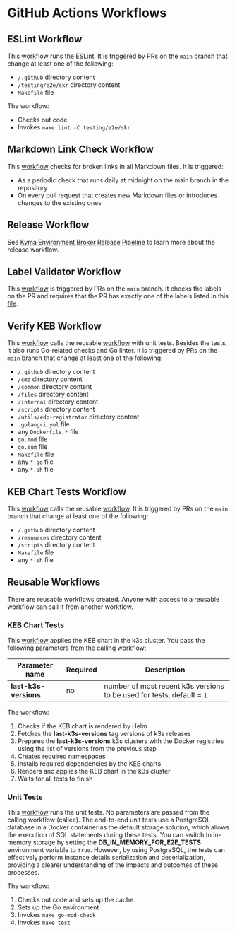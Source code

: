 # GitHub Actions Workflows

## ESLint Workflow

This [workflow](/.github/workflows/run-eslint.yaml) runs the ESLint. It is triggered by PRs on the `main` branch that change at least one of the following:
- `/.github` directory content
- `/testing/e2e/skr` directory content
- `Makefile` file

The workflow:
- Checks out code 
- Invokes `make lint -C testing/e2e/skr`

## Markdown Link Check Workflow

This [workflow](/.github/workflows/markdown-link-check.yaml) checks for broken links in all Markdown files. It is triggered:
- As a periodic check that runs daily at midnight on the main branch in the repository 
- On every pull request that creates new Markdown files or introduces changes to the existing ones

## Release Workflow

See [Kyma Environment Broker Release Pipeline](04-20-release.md) to learn more about the release workflow.

## Label Validator Workflow

This [workflow](/.github/workflows/label-validator.yml) is triggered by PRs on the `main` branch. It checks the labels on the PR and requires that the PR has exactly one of the labels listed in this [file](/.github/release.yml).

## Verify KEB Workflow

This [workflow](/.github/workflows/run-verify.yaml) calls the reusable [workflow](/.github/workflows/run-unit-tests-reusable.yaml) with unit tests.
Besides the tests, it also runs Go-related checks and Go linter. It is triggered by PRs on the `main` branch that change at least one of the following:
- `/.github` directory content
- `/cmd` directory content
- `/common` directory content
- `/files` directory content
- `/internal` directory content
- `/scripts` directory content
- `/utils/edp-registrator` directory content
- `.golangci.yml` file
- any `Dockerfile.*` file
- `go.mod` file
- `go.sum` file
- `Makefile` file
- any `*.go` file
- any `*.sh` file

## KEB Chart Tests Workflow

This [workflow](/.github/workflows/run-keb-chart-tests.yaml) calls the reusable [workflow](/.github/workflows/run-keb-chart-tests-reusable.yaml). It is triggered by PRs on the `main` branch that change at least one of the following:
- `/.github` directory content
- `/resources` directory content
- `/scripts` directory content
- `Makefile` file
- any `*.sh` file 

## Reusable Workflows

There are reusable workflows created. Anyone with access to a reusable workflow can call it from another workflow.

### KEB Chart Tests

This [workflow](/.github/workflows/run-keb-chart-tests-reusable.yaml) applies the KEB chart in the k3s cluster. 
You pass the following parameters from the calling workflow:

| Parameter name  | Required | Description                                                          |
| ------------- | ------------- |----------------------------------------------------------------------|
| **last-k3s-versions**  | no  | number of most recent k3s versions to be used for tests, default = `1` |


The workflow:
1. Checks if the KEB chart is rendered by Helm
1. Fetches the **last-k3s-versions** tag versions of k3s releases 
1. Prepares the **last-k3s-versions** k3s clusters with the Docker registries using the list of versions from the previous step
1. Creates required namespaces
1. Installs required dependencies by the KEB charts
1. Renders and applies the KEB chart in the k3s cluster
1. Waits for all tests to finish

### Unit Tests

This [workflow](/.github/workflows/run-unit-tests-reusable.yaml) runs the unit tests.
No parameters are passed from the calling workflow (callee).
The end-to-end unit tests use a PostgreSQL database in a Docker container as the default storage solution, which allows 
the execution of SQL statements during these tests. You can switch to in-memory storage 
by setting the **DB_IN_MEMORY_FOR_E2E_TESTS** environment variable to `true`. However, by using PostgreSQL, the tests can effectively perform 
instance details serialization and deserialization, providing a clearer understanding of the impacts and outcomes of these processes.

The workflow:
1. Checks out code and sets up the cache
1. Sets up the Go environment
1. Invokes `make go-mod-check`
1. Invokes `make test`
